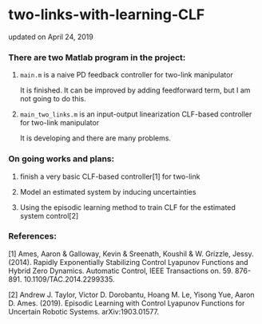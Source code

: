 # two-links-with-learning-CLF

updated on April 24, 2019

### There are two Matlab program in the project:

1. `main.m` is a naive PD feedback controller for two-link manipulator
  
    It is finished. It can be improved by adding feedforward term, but I am not going to do this.
  
  
2. `main_two_links.m` is an input-output linearization CLF-based controller for two-link manipulator
  
    It is developing and there are many problems.
  

### On going works and plans:

1. finish a very basic CLF-based controller[1] for two-link

2. Model an estimated system by inducing uncertainties

3. Using the episodic learning method to train CLF for the estimated system control[2]


### References:
[1] Ames, Aaron & Galloway, Kevin & Sreenath, Koushil & W. Grizzle, Jessy. (2014). Rapidly Exponentially Stabilizing Control Lyapunov Functions and Hybrid Zero Dynamics. Automatic Control, IEEE Transactions on. 59. 876-891. 10.1109/TAC.2014.2299335. 

[2] Andrew J. Taylor, Victor D. Dorobantu, Hoang M. Le, Yisong Yue, Aaron D. Ames. (2019). Episodic Learning with Control Lyapunov Functions for Uncertain Robotic Systems. arXiv:1903.01577.
